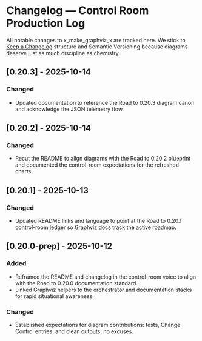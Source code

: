 # Changelog — Control Room Production Log

All notable changes to x_make_graphviz_x are tracked here. We stick to [Keep a Changelog](https://keepachangelog.com/en/1.1.0/) structure and Semantic Versioning because diagrams deserve just as much discipline as chemistry.

## [0.20.3] - 2025-10-14
### Changed
- Updated documentation to reference the Road to 0.20.3 diagram canon and acknowledge the JSON telemetry flow.

## [0.20.2] - 2025-10-14
### Changed
- Recut the README to align diagrams with the Road to 0.20.2 blueprint and documented the control-room expectations for the refreshed charts.

## [0.20.1] - 2025-10-13
### Changed
- Updated README links and language to point at the Road to 0.20.1 control-room ledger so Graphviz docs track the active roadmap.

## [0.20.0-prep] - 2025-10-12
### Added
- Reframed the README and changelog in the control-room voice to align with the Road to 0.20.0 documentation standard.
- Linked Graphviz helpers to the orchestrator and documentation stacks for rapid situational awareness.

### Changed
- Established expectations for diagram contributions: tests, Change Control entries, and clean outputs, no excuses.
